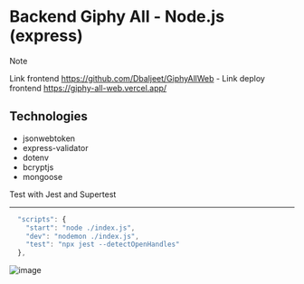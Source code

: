 # Backend Giphy All - Node.js (express)

> [!NOTE]
> Link frontend https://github.com/Dbaljeet/GiphyAllWeb  - Link deploy frontend https://giphy-all-web.vercel.app/

## Technologies
* jsonwebtoken
* express-validator
* dotenv
* bcryptjs
* mongoose

Test with Jest and Supertest

---

```js
  "scripts": {
    "start": "node ./index.js",
    "dev": "nodemon ./index.js",
    "test": "npx jest --detectOpenHandles"
  },
  ```


![image](https://github.com/Dbaljeet/Backend-GiphyAll/assets/97411557/944e49ed-ab5d-493d-82e4-bfba96c9d891)
